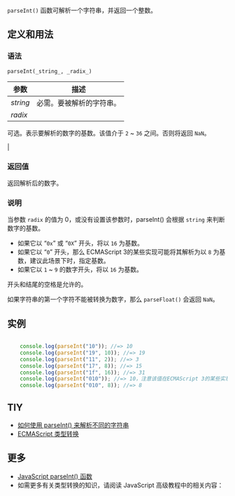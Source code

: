 `parseInt()` 函数可解析一个字符串，并返回一个整数。

## 定义和用法

### 语法

`parseInt(_string_, _radix_)`

| 参数 | 描述 |
| --- | --- |
| _string_ | 必需。要被解析的字符串。 |
| _radix_ | 

可选。表示要解析的数字的基数。该值介于 `2` ~ `36` 之间。否则将返回 `NaN`。

 |

### 返回值

返回解析后的数字。

### 说明

当参数 `radix` 的值为 0，或没有设置该参数时，parseInt() 会根据 `string` 来判断数字的基数。

*   如果它以 “`0x`” 或 “`0X`” 开头，将以 `16` 为基数。
*   如果它以 “`0`” 开头，那么 ECMAScript 3的某些实现可能将其解析为以 `8` 为基数，建议此场景下时，指定基数。
*   如果它以 `1` ~ `9` 的数字开头，将以 `16` 为基数。

开头和结尾的空格是允许的。

如果字符串的第一个字符不能被转换为数字，那么 `parseFloat()` 会返回 `NaN`。

## 实例

``` javascript

    console.log(parseInt("10")); //=> 10
    console.log(parseInt("19", 10)); //=> 19
    console.log(parseInt("11", 2)); //=> 3
    console.log(parseInt("17", 8)); //=> 15
    console.log(parseInt("1f", 16)); //=> 31
    console.log(parseInt("010")); //=> 10，注意该值在ECMAScript 3的某些实现中可能会返回8
    console.log(parseInt("010", 8)); //=> 8

```

## TIY

*   [如何使用 parseInt() 来解析不同的字符串](http://www.w3school.com.cn/tiy/t.asp?f=jseg_parseInt)
*   [ECMAScript 类型转换](http://www.w3school.com.cn/js/pro_js_typeconversion.asp)

## 更多

*   [JavaScript parseInt() 函数](http://www.w3school.com.cn/jsref/jsref_parseInt.asp)
*   如需更多有关类型转换的知识，请阅读 JavaScript 高级教程中的相关内容：